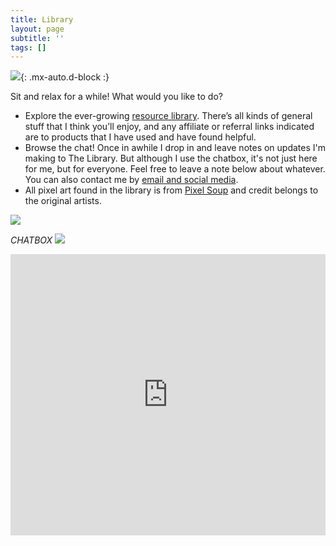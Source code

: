 ```yaml
---
title: Library
layout: page
subtitle: ''
tags: []
---
```


![](https://64.media.tumblr.com/1de6d34be41f8d194b31b470e2dc3093/tumblr_inline_o83tfwAYXz1reem51_250.png){: .mx-auto.d-block :}

Sit and relax for a while! What would you like to do?

* Explore the ever-growing [resource library](https://arcadiapage.com/resources/). There’s all kinds of general stuff that I think you’ll enjoy, and any affiliate or referral links indicated are to products that I have used and have found helpful.
* Browse the chat! Once in awhile I drop in and leave notes on updates I'm making to The Library. But although I use the chatbox, it's not just here for me, but for everyone. Feel free to leave a note below about whatever. You can also contact me by [email and social media](https://arcadiapage.com/aboutme/).
* All pixel art found in the library is from [Pixel Soup](https://pixel-soup.tumblr.com/) and credit belongs to the original artists.

![](https://64.media.tumblr.com/0796361c903bbe4e8000bb1b932096bf/7cf915f60095705b-fb/s250x400/d543a435469cd128d04a18183c8620edeb5c06fd.gif)

_CHATBOX ![](http://i795.photobucket.com/albums/yy232/PixKaruumi/Pixels/Pixels%2027/th_hello-1.gif)_

<iframe src="https://www3.cbox.ws/box/?boxid=3516103&boxtag=1nWV3Y" width="100%" height="450" allowtransparency="yes" allow="autoplay" frameborder="0" marginheight="0" marginwidth="0" scrolling="auto"></iframe>
